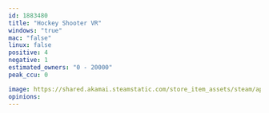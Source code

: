 ```yaml
---
id: 1883480
title: "Hockey Shooter VR"
windows: "true"
mac: "false"
linux: false
positive: 4
negative: 1
estimated_owners: "0 - 20000"
peak_ccu: 0

image: https://shared.akamai.steamstatic.com/store_item_assets/steam/apps/1883480/header.jpg?t=1693577802
opinions:
---
```

